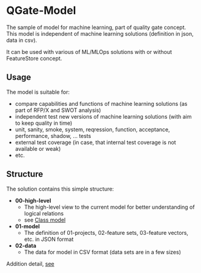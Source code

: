 # QGate-Model
The sample of model for machine learning, part of quality gate concept. 
This model is independent of machine learning solutions (definition in json, data in csv).

It can be used with various of ML/MLOps solutions with or without FeatureStore concept.

## Usage
The model is suitable for:
 - compare capabilities and functions of machine learning solutions (as part of RFP/X and SWOT analysis)
 - independent test new versions of machine learning solutions (with aim to keep quality in time)
 - unit, sanity, smoke, system, reqression, function, acceptance, performance, shadow, ... tests
 - external test coverage (in case, that internal test coverage is not available or weak)
 - etc.

## Structure
The solution contains this simple structure:
 - **00-high-level**
   - The high-level view to the current model for better understanding of logical relations
   - see [Class model](./00-high-level/qgate-fs-model.png)
 - **01-model**
   - The definition of 01-projects, 02-feature sets, 03-feature vectors, etc. in JSON format
 - **02-data**
   - The data for model in CSV format (data sets are in a few sizes)

Addition detail, [see](./docs/README.md)

